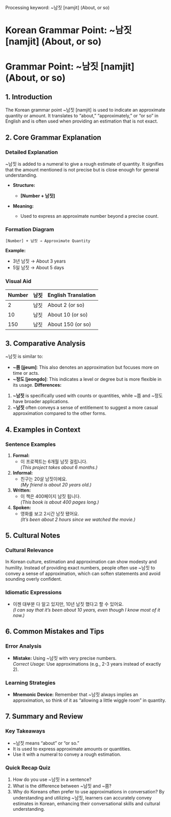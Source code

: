 Processing keyword: ~남짓 [namjit] (About, or so)
# Korean Grammar Point: ~남짓 [namjit] (About, or so)
# Grammar Point: ~남짓 [namjit] (About, or so)
## 1. Introduction
The Korean grammar point ~남짓 [namjit] is used to indicate an approximate quantity or amount. It translates to “about,” “approximately,” or “or so” in English and is often used when providing an estimation that is not exact.
## 2. Core Grammar Explanation
### Detailed Explanation
~남짓 is added to a numeral to give a rough estimate of quantity. It signifies that the amount mentioned is not precise but is close enough for general understanding.
- **Structure:** 
  - **[Number + 남짓]**
  
- **Meaning:** 
  - Used to express an approximate number beyond a precise count.
### Formation Diagram
```plaintext
[Number] + 남짓 → Approximate Quantity
```
**Example:** 
- 3년 남짓 → About 3 years
- 5일 남짓 → About 5 days
### Visual Aid
| Number | 남짓   | English Translation     |
|--------|--------|-------------------------|
| 2      | 남짓   | About 2 (or so)         |
| 10     | 남짓   | About 10 (or so)        |
| 150    | 남짓   | About 150 (or so)       |
## 3. Comparative Analysis
~남짓 is similar to:
- **~쯤 [jjeum]**: This also denotes an approximation but focuses more on time or acts.
- **~정도 [jeongdo]**: This indicates a level or degree but is more flexible in its usage.
**Differences:**
1. **~남짓** is specifically used with counts or quantities, while ~쯤 and ~정도 have broader applications.
2. **~남짓** often conveys a sense of entitlement to suggest a more casual approximation compared to the other forms.
## 4. Examples in Context
### Sentence Examples
1. **Formal:**
   - 이 프로젝트는 6개월 남짓 걸립니다.  
     *(This project takes about 6 months.)*
2. **Informal:**
   - 친구는 20살 남짓이에요.  
     *(My friend is about 20 years old.)*
3. **Written:**
   - 이 책은 400페이지 남짓 됩니다.  
     *(This book is about 400 pages long.)*
4. **Spoken:**
   - 영화를 보고 2시간 남짓 됐어요.  
     *(It’s been about 2 hours since we watched the movie.)*
## 5. Cultural Notes
### Cultural Relevance
In Korean culture, estimation and approximation can show modesty and humility. Instead of providing exact numbers, people often use ~남짓 to convey a sense of approximation, which can soften statements and avoid sounding overly confident.
### Idiomatic Expressions
- 이젠 대부분 다 알고 있지만, 10년 남짓 했다고 할 수 있어요.  
  *(I can say that it’s been about 10 years, even though I know most of it now.)*
## 6. Common Mistakes and Tips
### Error Analysis
- **Mistake:** Using ~남짓 with very precise numbers.  
  *Correct Usage:* Use approximations (e.g., 2-3 years instead of exactly 2).
  
### Learning Strategies
- **Mnemonic Device:** Remember that ~남짓 always implies an approximation, so think of it as “allowing a little wiggle room” in quantity.
## 7. Summary and Review
### Key Takeaways
- ~남짓 means “about” or “or so.”
- It is used to express approximate amounts or quantities.
- Use it with a numeral to convey a rough estimation.
### Quick Recap Quiz
1. How do you use ~남짓 in a sentence?
2. What is the difference between ~남짓 and ~쯤?
3. Why do Koreans often prefer to use approximations in conversation?
By understanding and utilizing ~남짓, learners can accurately convey estimates in Korean, enhancing their conversational skills and cultural understanding.

